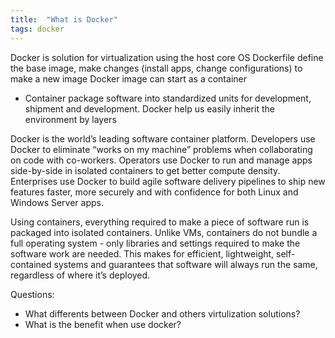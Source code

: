 ```yaml
---
title:  "What is Docker"
tags: docker
---
```

Docker is solution for virtualization using the host core OS
Dockerfile define the base image, make changes (install apps, change configurations) to make a new image
Docker image can start as a container
- Container package software into standardized units for development, shipment and development.
Docker help us easily inherit the environment by layers

Docker is the world’s leading software container platform. Developers use Docker to eliminate “works on my machine” problems when collaborating on code with co-workers. Operators use Docker to run and manage apps side-by-side in isolated containers to get better compute density. Enterprises use Docker to build agile software delivery pipelines to ship new features faster, more securely and with confidence for both Linux and Windows Server apps.

Using containers, everything required to make a piece of software run is packaged into isolated containers. Unlike VMs, containers do not bundle a full operating system - only libraries and settings required to make the software work are needed. This makes for efficient, lightweight, self-contained systems and guarantees that software will always run the same, regardless of where it’s deployed.

Questions:
- What differents between Docker and others virtulization solutions?
- What is the benefit when use docker?